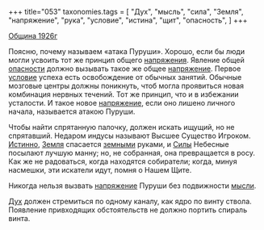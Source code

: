+++
title="053"
taxonomies.tags = [
 "Дух",
 "мысль",
 "сила",
 "Земля",
 "напряжение",
 "рука",
 "условие",
 "истина",
 "щит",
 "опасность",
]
+++

[Община 1926г](/agni/1926)

Поясню, почему называем «атака Пуруши». Хорошо, если бы люди могли усвоить тот же принцип общего [напряжения](/tags/[напряжение](/tags/напряжение)). Явление общей [опасности](/tags/опасность) должно вызывать такое же общее [напряжение](/tags/напряжение). Первое [условие](/tags/условие) успеха есть освобождение от обычных занятий. Обычные мозговые центры должны поникнуть, чтоб могла проявиться новая комбинация нервных течений. Тот же принцип, что и в избежании усталости. И такое новое [напряжение](/tags/напряжение), если оно лишено личного начала, называется атакою Пуруши.   

Чтобы найти спрятанную палочку, должен искать ищущий, но не спрятавший. Недаром индусы называют Высшее Существо Игроком. [Истинно](/tags/истина), [Земля](/tags/Земля) спасается [земными](/tags/Земля) руками, и [Силы](/tags/сила) Небесные посылают лучшую манну; но, не собранная, она превращается в росу. Как же не радоваться, когда находятся собиратели; когда, минуя насмешки, эти искатели идут, помня о Нашем Щите.   

Никогда нельзя вызвать [напряжение](/tags/напряжение) Пуруши без подвижности [мысли](/tags/мысль).   

[Дух](/tags/Дух) должен стремиться по одному каналу, как ядро по винту ствола. Появление привходящих обстоятельств не должно портить спираль винта.   

